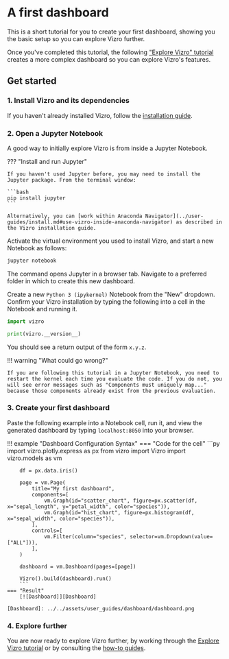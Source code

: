 # A first dashboard

This is a short tutorial for you to create your first dashboard, showing you the basic setup so you can explore Vizro further.

Once you've completed this tutorial, the following ["Explore Vizro" tutorial](../tutorials/explore-components.md) creates a more complex dashboard so you can explore Vizro's features.


## Get started

<!-- vale off -->
### 1. Install Vizro and its dependencies
<!-- vale on -->
If you haven't already installed Vizro, follow the [installation guide](../user-guides/install.md).

<!-- vale off -->
### 2. Open a Jupyter Notebook
<!-- vale on -->
A good way to initially explore Vizro is from inside a Jupyter Notebook.

??? "Install and run Jupyter"

    If you haven't used Jupyter before, you may need to install the Jupyter package. From the terminal window:

    ```bash
    pip install jupyter
    ```

    Alternatively, you can [work within Anaconda Navigator](../user-guides/install.md#use-vizro-inside-anaconda-navigator) as described in the Vizro installation guide.


Activate the virtual environment you used to install Vizro, and start a new Notebook as follows:

```bash
jupyter notebook
```

The command opens Jupyter in a browser tab. Navigate to a preferred folder in which to create this new dashboard.

Create a new `Python 3 (ipykernel)` Notebook from the "New" dropdown. Confirm your Vizro installation by typing the following into a cell in the Notebook and running it.

```py
import vizro

print(vizro.__version__)
```

You should see a return output of the form `x.y.z`.

!!! warning "What could go wrong?"

    If you are following this tutorial in a Jupyter Notebook, you need to restart the kernel each time you evaluate the code. If you do not, you will see error messages such as "Components must uniquely map..." because those components already exist from the previous evaluation.

<!-- vale off -->
### 3. Create your first dashboard
<!-- vale on -->
Paste the following example into a Notebook cell, run it, and view the generated dashboard by typing `localhost:8050` into your browser.

!!! example "Dashboard Configuration Syntax"
    === "Code for the cell"
        ```py
        import vizro.plotly.express as px
        from vizro import Vizro
        import vizro.models as vm

        df = px.data.iris()

        page = vm.Page(
            title="My first dashboard",
            components=[
                vm.Graph(id="scatter_chart", figure=px.scatter(df, x="sepal_length", y="petal_width", color="species")),
                vm.Graph(id="hist_chart", figure=px.histogram(df, x="sepal_width", color="species")),
            ],
            controls=[
                vm.Filter(column="species", selector=vm.Dropdown(value=["ALL"])),
            ],
        )

        dashboard = vm.Dashboard(pages=[page])

        Vizro().build(dashboard).run()
        ```
    === "Result"
        [![Dashboard]][Dashboard]

    [Dashboard]: ../../assets/user_guides/dashboard/dashboard.png

<!-- vale off -->
### 4. Explore further
<!-- vale on -->
You are now ready to explore Vizro further, by working through the [Explore Vizro tutorial](../tutorials/explore-components.md) or by consulting the [how-to guides](../first-dashboard/).

